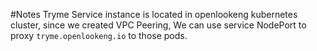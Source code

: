 #Notes
Tryme Service instance is located in openlookeng kubernetes cluster, since we
created VPC Peering, We can use service NodePort to proxy `tryme.openlookeng.io` to
those pods.